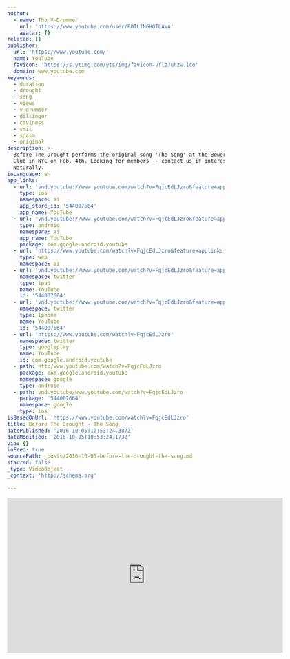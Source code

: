 ```yaml
---
author:
  - name: The V-Drummer
    url: 'https://www.youtube.com/user/BOILINGHOTLAVA'
    avatar: {}
related: []
publisher:
  url: 'https://www.youtube.com/'
  name: YouTube
  favicon: 'https://s.ytimg.com/yts/img/favicon-vflz7uhzw.ico'
  domain: www.youtube.com
keywords:
  - duration
  - drought
  - song
  - views
  - v-drummer
  - dillinger
  - caviness
  - smit
  - spasm
  - original
description: >-
  Before The Drought performs the original song 'The Song' at the Bowery Poetry
  Club in NYC on Feb. 4th. Looking for members -- contact us if interested.
  Naturally.
inLanguage: en
app_links:
  - url: 'vnd.youtube://www.youtube.com/watch?v=FqjcEdLJzro&feature=applinks'
    type: ios
    namespace: ai
    app_store_id: '544007664'
    app_name: YouTube
  - url: 'vnd.youtube://www.youtube.com/watch?v=FqjcEdLJzro&feature=applinks'
    type: android
    namespace: ai
    app_name: YouTube
    package: com.google.android.youtube
  - url: 'https://www.youtube.com/watch?v=FqjcEdLJzro&feature=applinks'
    type: web
    namespace: ai
  - url: 'vnd.youtube://www.youtube.com/watch?v=FqjcEdLJzro&feature=applinks'
    namespace: twitter
    type: ipad
    name: YouTube
    id: '544007664'
  - url: 'vnd.youtube://www.youtube.com/watch?v=FqjcEdLJzro&feature=applinks'
    namespace: twitter
    type: iphone
    name: YouTube
    id: '544007664'
  - url: 'https://www.youtube.com/watch?v=FqjcEdLJzro'
    namespace: twitter
    type: googleplay
    name: YouTube
    id: com.google.android.youtube
  - path: http/www.youtube.com/watch?v=FqjcEdLJzro
    package: com.google.android.youtube
    namespace: google
    type: android
  - path: vnd.youtube/www.youtube.com/watch?v=FqjcEdLJzro
    package: '544007664'
    namespace: google
    type: ios
isBasedOnUrl: 'https://www.youtube.com/watch?v=FqjcEdLJzro'
title: Before The Drought - The Song
datePublished: '2016-10-05T10:53:24.387Z'
dateModified: '2016-10-05T10:53:24.173Z'
via: {}
inFeed: true
sourcePath: _posts/2016-10-05-before-the-drought-the-song.md
starred: false
_type: VideoObject
_context: 'http://schema.org'

---
```

<iframe src="https://cdn.embedly.com/widgets/media.html?src=https%3A%2F%2Fwww.youtube.com%2Fembed%2FFqjcEdLJzro%3Ffeature%3Doembed&amp;url=http%3A%2F%2Fwww.youtube.com%2Fwatch%3Fv%3DFqjcEdLJzro&amp;image=https%3A%2F%2Fi.ytimg.com%2Fvi%2FFqjcEdLJzro%2Fhqdefault.jpg&amp;key=b7d04c9b404c499eba89ee7072e1c4f7&amp;type=text%2Fhtml&amp;schema=youtube" width="640" height="360" scrolling="no" frameborder="0" allowfullscreen="" style=""></iframe>